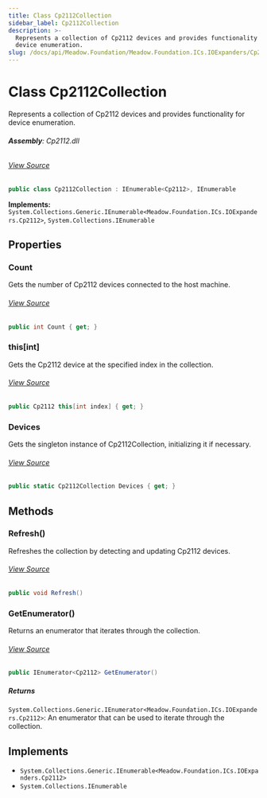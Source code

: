 ```yaml
---
title: Class Cp2112Collection
sidebar_label: Cp2112Collection
description: >-
  Represents a collection of Cp2112 devices and provides functionality for
  device enumeration.
slug: /docs/api/Meadow.Foundation/Meadow.Foundation.ICs.IOExpanders/Cp2112Collection
---
```

# Class Cp2112Collection
Represents a collection of Cp2112 devices and provides functionality for device enumeration.

###### **Assembly**: Cp2112.dll
###### [View Source](https://github.com/WildernessLabs/Meadow.Foundation.git/blob/develop/Source/Meadow.Foundation.Peripherals/ICs.IOExpanders.Cp2112/Driver/Cp2112Collection.cs#L11)
```csharp title="Declaration"
public class Cp2112Collection : IEnumerable<Cp2112>, IEnumerable
```
**Implements:**  
`System.Collections.Generic.IEnumerable<Meadow.Foundation.ICs.IOExpanders.Cp2112>`, `System.Collections.IEnumerable`

## Properties
### Count
Gets the number of Cp2112 devices connected to the host machine.
###### [View Source](https://github.com/WildernessLabs/Meadow.Foundation.git/blob/develop/Source/Meadow.Foundation.Peripherals/ICs.IOExpanders.Cp2112/Driver/Cp2112Collection.cs#L20)
```csharp title="Declaration"
public int Count { get; }
```
### this[int]
Gets the Cp2112 device at the specified index in the collection.
###### [View Source](https://github.com/WildernessLabs/Meadow.Foundation.git/blob/develop/Source/Meadow.Foundation.Peripherals/ICs.IOExpanders.Cp2112/Driver/Cp2112Collection.cs#L26)
```csharp title="Declaration"
public Cp2112 this[int index] { get; }
```
### Devices
Gets the singleton instance of Cp2112Collection, initializing it if necessary.
###### [View Source](https://github.com/WildernessLabs/Meadow.Foundation.git/blob/develop/Source/Meadow.Foundation.Peripherals/ICs.IOExpanders.Cp2112/Driver/Cp2112Collection.cs#L67)
```csharp title="Declaration"
public static Cp2112Collection Devices { get; }
```
## Methods
### Refresh()
Refreshes the collection by detecting and updating Cp2112 devices.
###### [View Source](https://github.com/WildernessLabs/Meadow.Foundation.git/blob/develop/Source/Meadow.Foundation.Peripherals/ICs.IOExpanders.Cp2112/Driver/Cp2112Collection.cs#L35)
```csharp title="Declaration"
public void Refresh()
```
### GetEnumerator()
Returns an enumerator that iterates through the collection.
###### [View Source](https://github.com/WildernessLabs/Meadow.Foundation.git/blob/develop/Source/Meadow.Foundation.Peripherals/ICs.IOExpanders.Cp2112/Driver/Cp2112Collection.cs#L54)
```csharp title="Declaration"
public IEnumerator<Cp2112> GetEnumerator()
```

##### Returns

`System.Collections.Generic.IEnumerator<Meadow.Foundation.ICs.IOExpanders.Cp2112>`: An enumerator that can be used to iterate through the collection.
## Implements

* `System.Collections.Generic.IEnumerable<Meadow.Foundation.ICs.IOExpanders.Cp2112>`
* `System.Collections.IEnumerable`
